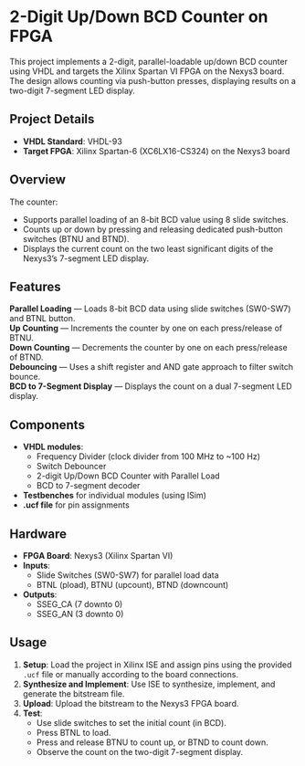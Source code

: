 # 2-Digit Up/Down BCD Counter on FPGA

This project implements a 2-digit, parallel-loadable up/down BCD counter using VHDL and targets the Xilinx Spartan VI FPGA on the Nexys3 board. The design allows counting via push-button presses, displaying results on a two-digit 7-segment LED display.

## Project Details

- **VHDL Standard**: VHDL-93
- **Target FPGA**: Xilinx Spartan-6 (XC6LX16-CS324) on the Nexys3 board

## Overview

The counter:
- Supports parallel loading of an 8-bit BCD value using 8 slide switches.
- Counts up or down by pressing and releasing dedicated push-button switches (BTNU and BTND).
- Displays the current count on the two least significant digits of the Nexys3’s 7-segment LED display.

## Features

**Parallel Loading** — Loads 8-bit BCD data using slide switches (SW0-SW7) and BTNL button.  
**Up Counting** — Increments the counter by one on each press/release of BTNU.  
**Down Counting** — Decrements the counter by one on each press/release of BTND.  
**Debouncing** — Uses a shift register and AND gate approach to filter switch bounce.  
**BCD to 7-Segment Display** — Displays the count on a dual 7-segment LED display.

## Components

- **VHDL modules**:
  - Frequency Divider (clock divider from 100 MHz to ~100 Hz)
  - Switch Debouncer
  - 2-digit Up/Down BCD Counter with Parallel Load
  - BCD to 7-segment decoder
- **Testbenches** for individual modules (using ISim)
- **.ucf file** for pin assignments

## Hardware

- **FPGA Board**: Nexys3 (Xilinx Spartan VI)
- **Inputs**:
  - Slide Switches (SW0-SW7) for parallel load data
  - BTNL (pload), BTNU (upcount), BTND (downcount)
- **Outputs**:
  - SSEG_CA (7 downto 0)
  - SSEG_AN (3 downto 0)

## Usage

1. **Setup**: Load the project in Xilinx ISE and assign pins using the provided `.ucf` file or manually according to the board connections.
2. **Synthesize and Implement**: Use ISE to synthesize, implement, and generate the bitstream file.
3. **Upload**: Upload the bitstream to the Nexys3 FPGA board.
4. **Test**:
   - Use slide switches to set the initial count (in BCD).
   - Press BTNL to load.
   - Press and release BTNU to count up, or BTND to count down.
   - Observe the count on the two-digit 7-segment display.
